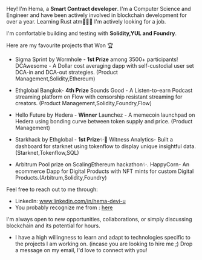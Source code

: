 Hey! I'm Hema, a **Smart Contract developer**. I'm a Computer Science and Engineer and have been actively involved in blockchain development for over a year. Learning Rust atm👩🏽‍💻
I'm actively looking for a job.

I'm comfortable building and testing with **Solidity,YUL and Foundry**. 


Here are my favourite projects that Won 🏆 

- Sigma Sprint by Wormhole - **1st Prize** among 3500+ participants!
  DCAwesome - A Dollar cost averaging dapp with self-custodial user set DCA-in and DCA-out strategies. (Product Management,Solidity,Ethereum)

- Ethglobal Bangkok-  **4th Prize**
  Sounds Good - A Listen-to-earn Podcast streaming platform on Flow with censorship resistant streaming for creators. (Product Management,Solidity,Foundry,Flow)
  
- Hello Future by Hedera - **Winner**
  Launchez - A memecoin launchpad on Hedera using bonding curve between token supply and price. (Product Management)

- Starkhack by Ethglobal - **1st Prize**✨🥇
  Witness Analytics- Built a dashboard for starknet using tokenflow to display unique insightful data.(Starknet,Tokenflow,SQL)
  
  
- Arbitrum Pool prize on ScalingEthereum hackathon✨.
  HappyCorn- An ecommerce Dapp for Digital Products with NFT mints for custom Digital Products.(Arbitrum,Solidity,Foundry)
  



Feel free to reach out to me through:
- LinkedIn: www.linkedin.com/in/hema-devi-u
- You probably recognize me from : [here](https://www.youtube.com/channel/UCb-QvPY46LgMuuyaB3yuoAQ)
  
I'm always open to new opportunities, collaborations, or simply discussing blockchain and its potential for hours.
- I have a high willingness to learn and adapt to technologies specific to the projects I am working on. (incase you are looking to hire me ;) 
Drop a message on my email, I'd love to connect with you!
